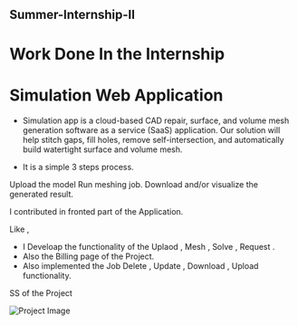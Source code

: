 ## Summer-Internship-II

# Work Done In the Internship

# Simulation Web Application

- Simulation app is a cloud-based CAD repair, surface, and volume mesh generation software as a service (SaaS) application. Our solution will help stitch gaps, fill holes, remove self-intersection, and automatically build watertight surface and volume mesh.

- It is a simple 3 steps process.

Upload the model 
Run meshing job.
Download and/or visualize the generated result.

I contributed in fronted part of the Application.

Like ,

- I Develoap the functionality of the Uplaod , Mesh , Solve , Request .
- Also the Billing page of the Project.
- Also implemented the Job Delete , Update , Download , Upload functionality.

SS of the Project


![Project Image](https://miro.medium.com/max/875/1*EgZRSnoanRGMC6PsmVAlRw.png)



